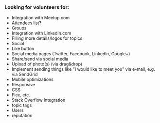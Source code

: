 ### Looking for volunteers for:

- Integration with Meetup.com
- Attendees list?
- Groups
- Integration with LinkedIn.com
- Filling more details/logos for topics
- Social
- Like button
- Social media pages (Twitter, Facebook, LinkedIn, Google+)
- Share/send via social media
- Upload of photo(s) (via drag&drop)
- Implement sending things like "I would like to meet you" via e-mail, e.g. via SendGrid
- Mobile optimizations
- Responsive
- CSS
- Flex, etc.
- Stack Overflow integration
- topic tags
- Users
- reputation
